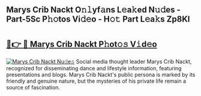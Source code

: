 ## Marys Crib Nackt O𝚗𝚕yf𝚊ns L𝚎a𝚔ed N𝚞𝚍es - Part-5Sc P𝚑𝚘tos Vi𝚍𝚎o - H𝚘𝚝 Part L𝚎a𝚔s Zp8KI

# <h2><a href="http://kfdqen7.oniu.top/?m=Marys+Crib+Nackt">🔗👉 🔴 Marys Crib Nackt P𝚑ot𝚘𝚜 V𝚒d𝚎o</a></h2>

[![Marys Crib Nackt Nu𝚍e𝚜](https://i.imgur.com/0qMVB7G.gif)](http://kfdqen7.oniu.top/?m=Marys+Crib+Nackt)
Social media thought leader Marys Crib Nackt, recognized for disseminating dance and lifestyle information, featuring presentations and blogs. Marys Crib Nackt's public persona is marked by its friendly and genuine nature, but the mysteries of his private life remain a source of fascination.  
